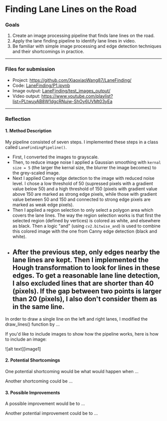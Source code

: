 # Finding Lane Lines on the Road 

### Goals

1. Create an image processing pipeline that finds lane lines on the road. 
2. Apply the lane finding pipeline to identify lane lines in video. 
3. Be familiar with simple image processing and edge detection techniques and their shortcomings in practice. 


---

### Files for submission

- Project: https://github.com/XiaoxiaoWang87/LaneFinding/
- Code: [LaneFinding/P1.ipynb](https://github.com/XiaoxiaoWang87/LaneFinding/blob/master/P1.ipynb)
- Image output: [LaneFinding/test_images_output/](https://github.com/XiaoxiaoWang87/LaneFinding/tree/master/test_images_output)
- Video output: https://www.youtube.com/playlist?list=PLtwuyAB8W1dgcRNujw-ShOy6UVMt03yEa

---

### Reflection

#### 1. Method Description

My pipeline consisted of seven steps. I implemented these steps in a class called `LaneFindingPipeline()`. 

- First, I converted the images to grayscale.
- Then, to reduce image noise I applied a Gaussian smoothing with `kernal size = 5` (the larger the kernal size, the blurrer the image becomes) to the grey-scaled image. 
- Next I applied Canny edge detection to the image with reduced noise level. I chose a low threshold of 50 (supressed pixels with a gradient value below 50) and a high threshold of 150 (pixels with gradient value above 150 are marked as strong edge pixels, while those with gradient value between 50 and 150 and connected to strong edge pixels are marked as weak edge pixels). 
- Then I applied a region selection to only select a polygon area which covers the lane lines. The way the region selection works is that first the selected region (defined by vertices) is colored as white, and elsewhere as black. Then a logic "and"  (using `cv2.bitwise_and`) is used to combine this colored image with the one from Canny edge detection (black and white). 
- After the previous step, only edges nearby the lane lines are kept. Then I implemented the Hough transformation to look for lines in these edges. To get a reasonable lane line detection, I also excluded lines that are shorter than 40 (pixels). If the gap between two points is larger than 20 (pixels), I also don't consider them as in the same line. 
  -  

In order to draw a single line on the left and right lanes, I modified the draw_lines() function by ...

If you'd like to include images to show how the pipeline works, here is how to include an image: 

![alt text][image1]


#### 2. Potential Shortcomings


One potential shortcoming would be what would happen when ... 

Another shortcoming could be ...


#### 3. Possible Improvements

A possible improvement would be to ...

Another potential improvement could be to ...
